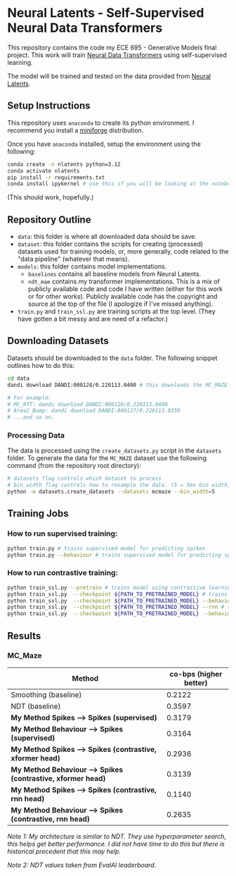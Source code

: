 # Neural Latents - Self-Supervised Neural Data Transformers
This repository contains the code my ECE 695 - Generative Models final project.
This work will train [Neural Data Transformers](https://arxiv.org/abs/2108.01210) using self-supervised learning. 

The model will be trained and tested on the data provided from [Neural Latents](https://neurallatents.github.io/).

## Setup Instructions
This repository uses `anaconda` to create its python environment. 
I recommend you install a [miniforge](https://conda-forge.org/miniforge/) distribution.

Once you have `anaconda` installed, setup the environment using the following:
```sh
conda create -n nlatents python=3.12
conda activate nlatents
pip install -r requirements.txt
conda install ipykernel # use this if you will be looking at the notebooks.
```

(This should work, hopefully.)

## Repository Outline
- `data`: this folder is where all downloaded data should be save. 
- `dataset`: this folder contains the scripts for creating (processed) datasets used for training models, or, more generally, code related to the "data pipeline" (whatever that means).
- `models`: this folder contains model implementations. 
    - `baselines` contains all baseline models from Neural Latents.
    - `ndt_mae` contains my transformer implementations. This is a mix of publicly available code and code I have written (either for this work or for other works). Publicly available code has the copyright and source at the top of the file (I apologize if I've missed anything).
- `train.py` and `train_ssl.py` are training scripts at the top level. (They have gotten a bit messy and are need of a refactor.)

## Downloading Datasets
Datasets should be downloaded to the `data` folder. The following snippet outlines how to do this:
```sh 
cd data
dandi download DANDI:000128/0.220113.0400 # this downloads the MC_MAZE dataset, change the argument to download another one.

# For example: 
# MC_RTT: dandi download DANDI:000128/0.220113.0400
# Area2_Bump: dandi download DANDI:000127/0.220113.0359
# ...and so on.
```

### Processing Data
The data is processed using the `create_datasets.py` script in the `datasets` folder. 
To generate the data for the `MC_MAZE` dataset use the following command (from the repository root directory):
```sh
# datasets flag controls which dataset to process
# bin_width flag controls how to resample the data. (5 = 5ms bin width)
python -m datasets.create_datasets --datasets mcmaze --bin_width=5 
```


## Training Jobs

### How to run supervised training:
```bash
python train.py # trains supervised model for predicting spikes
python train.py --behaviour # trains supervised model for predicting spikes from behaviour
```

### How to run contrastive training:
```bash
python train_ssl.py --pretrain # trains model using contrastive learning
python train_ssl.py  --checkpoint ${PATH_TO_PRETRAINED_MODEL} # trains head for predicting spikes
python train_ssl.py  --checkpoint ${PATH_TO_PRETRAINED_MODEL} --behaviour # trains head for predicting spikes from behaviour
python train_ssl.py  --checkpoint ${PATH_TO_PRETRAINED_MODEL} --rnn # trains head for predicting spikes (uses rnn head).
python train_ssl.py  --checkpoint ${PATH_TO_PRETRAINED_MODEL} --behaviour --rnn # trains head for predicting spikes from behaviour (uses rnn head)
```

## Results
### MC_Maze
| Method                                                         | co-bps (higher better) |
| -------------------------------------------------------------- | ---------------------- |
| Smoothing (baseline)                                           | 0.2122                 |
| NDT (baseline)                                                 | 0.3597                 |
| **My Method Spikes --> Spikes (supervised)**                   | 0.3179                 |
| **My Method Behaviour --> Spikes (supervised)**                | 0.3164                 |
| **My Method Spikes --> Spikes (contrastive, xformer head)**    |                  0.2936|
| **My Method Behaviour --> Spikes (contrastive, xformer head)** |                    0.3139|
| **My Method Spikes --> Spikes (contrastive, rnn head)**     |                    0.1140|
| **My Method Behaviour --> Spikes (contrastive, rnn head)**     |                    0.2635|


*Note 1: My architecture is similar to NDT. They use hyperparameter search, this helps get better performance. I did not have time to do this but there is historical precedent that this may help.*

*Note 2: NDT values taken from EvalAI leaderboard.*
